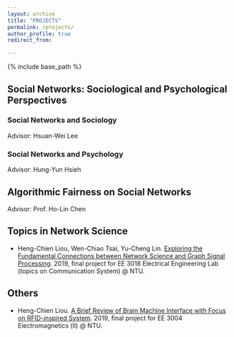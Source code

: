 ```yaml
---
layout: archive
title: "PROJECTS"
permalink: /projects/
author_profile: true
redirect_from:

---
```


{% include base_path %}



## Social Networks: Sociological and Psychological Perspectives

### Social Networks and Sociology
Advisor: Hsuan-Wei Lee

### Social Networks and Psychology
Advisor: Hung-Yun Hsieh



## Algorithmic Fairness on Social Networks
Advisor: Prof. Ho-Lin Chen

## Topics in Network Science

* Heng-Chien Liou, Wen-Chiao Tsai, Yu-Cheng Lin. [Exploring the Fundamental Connections between Network Science and Graph Signal Processing](/files/Exploring_the_Fundamental_Connections_between_Network_Science_and_Graph_Signal_Processing.pdf). 2019, final project for EE 3018 Electrical Engineering Lab (topics on Communication System) @ NTU.


## Others 

* Heng-Chien Liou. [A Brief Review of Brain Machine Interface with Focus on RFID-inspired System](/files/A_Brief_Review_of_Brain_Machine_Interface_with_Focus_on_RFID-inspired_System.pdf). 2019, final project for EE 3004 Electromagnetics (Ⅱ) @ NTU.
